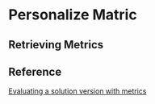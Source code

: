 # Personalize Matric

## Retrieving Metrics

## Reference

[Evaluating a solution version with metrics](https://docs.aws.amazon.com/personalize/latest/dg/working-with-training-metrics.html)
